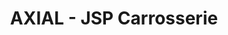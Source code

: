 ---
title: "AXIAL - JSP Carrosserie"
url: /champs-sur-marne/axial-jsp-carrosserie/
shop: réparation de voitures
---